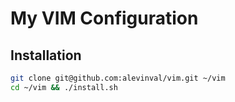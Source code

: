 # My VIM Configuration

## Installation

```bash
git clone git@github.com:alevinval/vim.git ~/vim
cd ~/vim && ./install.sh
```
